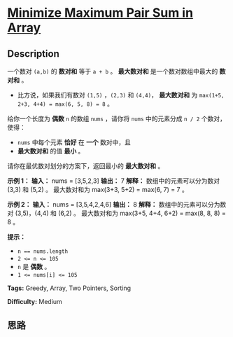 # [Minimize Maximum Pair Sum in Array][title]

## Description

一个数对 `(a,b)` 的 **数对和** 等于 `a + b` 。 **最大数对和** 是一个数对数组中最大的 **数对和** 。

  * 比方说，如果我们有数对 `(1,5)` ，`(2,3)` 和 `(4,4)`， **最大数对和** 为 `max(1+5, 2+3, 4+4) = max(6, 5, 8) = 8` 。

给你一个长度为 **偶数** `n` 的数组 `nums` ，请你将 `nums` 中的元素分成 `n / 2` 个数对，使得：

  * `nums` 中每个元素 **恰好** 在 **一个** 数对中，且
  * **最大数对和** 的值 **最小** 。

请你在最优数对划分的方案下，返回最小的 **最大数对和** 。

**示例 1：**
            **输入：** nums = [3,5,2,3]    **输出：** 7    **解释：** 数组中的元素可以分为数对 (3,3) 和 (5,2) 。    最大数对和为 max(3+3, 5+2) = max(6, 7) = 7 。    

**示例 2：**
            **输入：** nums = [3,5,4,2,4,6]    **输出：** 8    **解释：** 数组中的元素可以分为数对 (3,5)，(4,4) 和 (6,2) 。    最大数对和为 max(3+5, 4+4, 6+2) = max(8, 8, 8) = 8 。    

**提示：**

  * `n == nums.length`
  * `2 <= n <= 105`
  * `n` 是 **偶数** 。
  * `1 <= nums[i] <= 105`


**Tags:** Greedy, Array, Two Pointers, Sorting

**Difficulty:** Medium

## 思路

[title]: https://leetcode-cn.com/problems/minimize-maximum-pair-sum-in-array
